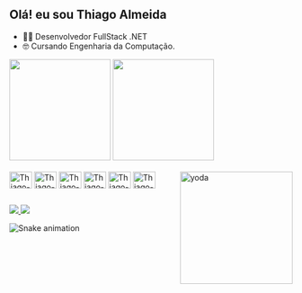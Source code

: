 ## Olá! eu sou Thiago Almeida

- 👨‍💻 Desenvolvedor FullStack .NET
- 🤓 Cursando Engenharia da Computação.

<div>
  <img height="180em" src="https://github-readme-stats.vercel.app/api?username=Thiagonuke&theme=cobalt&show_icons=true&include_all_commits=true&count_private=true"/>
  <img height="180em" src="https://github-readme-stats.vercel.app/api/top-langs/?username=Thiagonuke&layout=compact&langs_count=16&theme=cobalt"/>
</div>

<div style="display: inline_block"><br>
  <img align="center" alt="Thiago-Python" height="30" width="40" src="https://cdn.jsdelivr.net/gh/devicons/devicon/icons/csharp/csharp-original.svg"/>
  <img align="center" alt="Thiago-Js" height="30" width="40" src="https://cdn.jsdelivr.net/gh/devicons/devicon/icons/javascript/javascript-original.svg"/>
  <img align="center" alt="Thiago-C++" height="30" width="40" src="https://cdn.jsdelivr.net/gh/devicons/devicon/icons/dotnetcore/dotnetcore-original.svg"/>
  <img align="center" alt="Thiago-CSS3" height="30" width="40" src="https://cdn.jsdelivr.net/gh/devicons/devicon/icons/css3/css3-original.svg"/>
  <img align="center" alt="Thiago-ReactJs" height="30" width="40" src="https://cdn.jsdelivr.net/gh/devicons/devicon/icons/typescript/typescript-original.svg"/>
  <img align="center" alt="Thiago-Azure" height="30" width="40" src="https://cdn.jsdelivr.net/gh/devicons/devicon/icons/azure/azure-original.svg"/>
  <img align="right" alt="yoda" width="200px" heigth="150px" src="https://64.media.tumblr.com/c0d8be3a1d2bfd58a1eb6c91baa5747b/5321eccd302337fc-fc/s400x600/f5ceaa1e1f5a5f705142e087ed9369c0eff52c63.gifv"/>
</div>

##

<div>
  <a href="https://www.instagram.com/th1ag0nuke/" target"_blank"> <img src="https://img.shields.io/badge/Instagram-E4405F?style=for-the-badge&logo=instagram&logoColor=white" target"_blank"> </a>
    <a href="mailto:mthiago299@gmail.com" target"_blank"> <img src="https://img.shields.io/badge/Gmail-D14836?style=for-the-badge&logo=gmail&logoColor=white" target"_blank"> </a>
  
![Snake animation](https://github.com/thiagonuke/thiagonuke/blob/output/github-contribution-grid-snake.svg)
</div>

